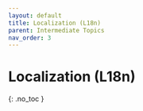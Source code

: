 ```yaml
---
layout: default
title: Localization (L18n)
parent: Intermediate Topics
nav_order: 3
---
```


# Localization (L18n)
{: .no_toc }
